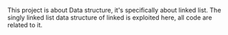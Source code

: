 This project is about Data structure, it's specifically about linked list.
	The singly linked list data structure of linked is exploited here, all code are related to it. 
